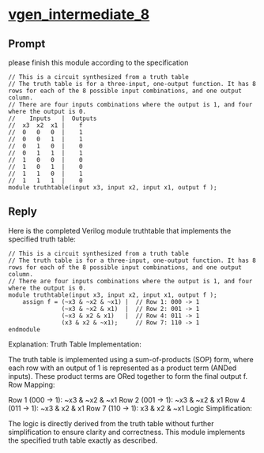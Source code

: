 # [vgen_intermediate_8](https://github.com/shailja-thakur/VGen/blob/main/prompts-and-testbenches/intermediate8/prompt2_truthtable.v)
## Prompt
please finish this module according to the specification
```
// This is a circuit synthesized from a truth table
// The truth table is for a three-input, one-output function. It has 8 rows for each of the 8 possible input combinations, and one output column. 
// There are four inputs combinations where the output is 1, and four where the output is 0.
//    Inputs   |  Outputs
//  x3  x2  x1 |    f 
//  0   0   0  |    1
//  0   0   1  |    1
//  0   1   0  |    0
//  0   1   1  |    1
//  1   0   0  |    0
//  1   0   1  |    0
//  1   1   0  |    1
//  1   1   1  |    0
module truthtable(input x3, input x2, input x1, output f );
```
## Reply
Here is the completed Verilog module truthtable that implements the specified truth table:
```
// This is a circuit synthesized from a truth table
// The truth table is for a three-input, one-output function. It has 8 rows for each of the 8 possible input combinations, and one output column. 
// There are four inputs combinations where the output is 1, and four where the output is 0.
module truthtable(input x3, input x2, input x1, output f );
    assign f = (~x3 & ~x2 & ~x1) |  // Row 1: 000 -> 1
               (~x3 & ~x2 & x1)  |  // Row 2: 001 -> 1
               (~x3 & x2 & x1)   |  // Row 4: 011 -> 1
               (x3 & x2 & ~x1);     // Row 7: 110 -> 1
endmodule
```
Explanation:
Truth Table Implementation:

The truth table is implemented using a sum-of-products (SOP) form, where each row with an output of 1 is represented as a product term (ANDed inputs).
These product terms are ORed together to form the final output f.
Row Mapping:

Row 1 (000 -> 1): ~x3 & ~x2 & ~x1
Row 2 (001 -> 1): ~x3 & ~x2 & x1
Row 4 (011 -> 1): ~x3 & x2 & x1
Row 7 (110 -> 1): x3 & x2 & ~x1
Logic Simplification:

The logic is directly derived from the truth table without further simplification to ensure clarity and correctness.
This module implements the specified truth table exactly as described.
